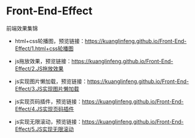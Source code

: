 # Front-End-Effect
前端效果集锦
- html+css轮播图，预览链接：https://kuanglinfeng.github.io/Front-End-Effect/1.html+css轮播图

- js拖放效果，预览链接：https://kuanglinfeng.github.io/Front-End-Effect/2.JS拖放效果

- js实现图片懒加载，预览链接：https://kuanglinfeng.github.io/Front-End-Effect/3.JS实现图片懒加载

- js实现页码插件，预览链接：https://kuanglinfeng.github.io/Front-End-Effect/4.JS实现页码插件

- js实现无限滚动，预览链接：https://kuanglinfeng.github.io/Front-End-Effect/5.JS实现无限滚动

